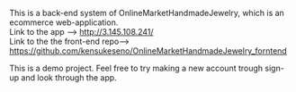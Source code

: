 This is a back-end system of OnlineMarketHandmadeJewelry, which is an ecommerce web-application.<br>
Link to the app --> http://3.145.108.241/<br>
Link to the the front-end repo--> https://github.com/kensukeseno/OnlineMarketHandmadeJewelry_forntend<br>

This is a demo project. Feel free to try making a new account trough sign-up and look through the app.<br>

